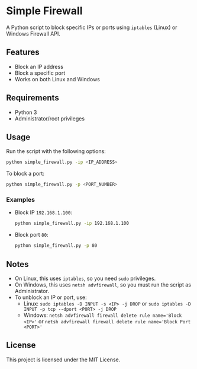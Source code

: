 # Simple Firewall

A Python script to block specific IPs or ports using `iptables` (Linux) or Windows Firewall API.

## Features

- Block an IP address
- Block a specific port
- Works on both Linux and Windows

## Requirements

- Python 3
- Administrator/root privileges

## Usage

Run the script with the following options:

```bash
python simple_firewall.py -ip <IP_ADDRESS>
```

To block a port:

```bash
python simple_firewall.py -p <PORT_NUMBER>
```

### Examples

- Block IP `192.168.1.100`:
  ```bash
  python simple_firewall.py -ip 192.168.1.100
  ```
- Block port `80`:
  ```bash
  python simple_firewall.py -p 80
  ```

## Notes

- On Linux, this uses `iptables`, so you need `sudo` privileges.
- On Windows, this uses `netsh advfirewall`, so you must run the script as Administrator.
- To unblock an IP or port, use:
  - Linux: `sudo iptables -D INPUT -s <IP> -j DROP` or `sudo iptables -D INPUT -p tcp --dport <PORT> -j DROP`
  - Windows: `netsh advfirewall firewall delete rule name='Block <IP>'` or `netsh advfirewall firewall delete rule name='Block Port <PORT>'`

## License

This project is licensed under the MIT License.
